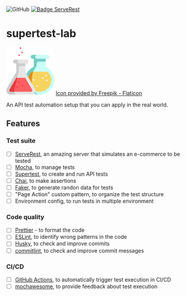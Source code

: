 ![GitHub](https://img.shields.io/github/license/danilofeijo/cypress-lab)
[![Badge ServeRest](https://img.shields.io/badge/API-ServeRest-green)](https://github.com/ServeRest/ServeRest/)

# supertest-lab
![Icon laboratory][flask-icon]
<a href="https://www.flaticon.com/free-icons/flask" title="flask icons">Icon provided by Freepik - Flaticon</a>

An API test automation setup that you can apply in the real world.

## Features
### Test suite
- [ ] [ServeRest][tool-serverest], an amazing server that simulates an e-commerce to be tested
- [ ] [Mocha][tool-mocha], to manage tests
- [ ] [Supertest][tool-supertest], to create and run API tests
- [ ] [Chai][tool-chai], to make assertions
- [ ] [Faker][tool-faker], to generate randon data for tests
- [ ] "Page Action" custom pattern, to organize the test structure
- [ ] Environment config, to run tests in multiple environment

### Code quality
- [ ] [Prettier][tool-prettier] - to format the code
- [ ] [ESLint][tool-eslint], to identify wrong patterns in the code
- [ ] [Husky][tool-husky], to check and improve commits
- [ ] [commitlint][tool-commitlint], to check and improve commit messages

### CI/CD
- [ ] [GitHub Actions][tool-ghactions], to automatically trigger test execution in CI/CD
- [ ] [mochawesome][tool-mochawesome], to provide feedback about test execution

<!-- 
## Setup

1. Clone and access the cloned repo folder

    `$ git clone https://github.com/danilofeijo/supertest-lab.git && cd cypress-lab`

2. Install the project dependencies

    `$ npm install`

## CLI commands
### Tests Execution

Run `npx cypress open`, to open the Cypress Test Runner.

Check more available commands by visiting `scripts` session on `package.json` file.

### Relevant parameters

* from Cypress
  * `--browser chrome`, to set browser (default is Electron)
  * `--headless`, to headless execution (default for Electron)
  * `--headed`, to non headless execution (default for Chrome/Firefox)
  * `--env configFile=<env>`, to set an environment (default is 'qa')
  * `--spec '<file-path>/test-file.spec.js'`, to run specific test file

Check other nice parameters by visiting the [Command Line Cypress page][ref-1].

## References

* [Cypress Docs][ref-4]
* [Utilizando Cypress na vida real][ref-2]
* [Keep passwords secret in E2E tests][ref-3]
* [ServeRest][ref-6]
* [Publish your Cypress Test Report with GitHub Actions][ref-5]
* [Conventional Commits][ref-7]
* [ESLint + Prettier, a dupla perfeita para produtividade e padronização de código.][ref-8]
* [Choose an open source license][ref-9]
* [Como escolher uma licença para seu projeto][ref-10]
 -->

<!-- Links list -->
[flask-icon]: img/icon-lab-128.png "Flask icon"

[ref-1]: https://docs.cypress.io/guides/guides/command-line#Commands
[ref-2]: https://medium.com/testbean/utilizando-cypress-na-vida-real-a93eec549128
[ref-3]: https://glebbahmutov.com/blog/keep-passwords-secret-in-e2e-tests/
[ref-4]: https://docs.cypress.io/guides/
[ref-5]: https://medium.com/swlh/publish-your-cypress-test-report-with-github-actions-47248788713a
[ref-6]: https://serverest.dev/
[ref-7]: https://www.conventionalcommits.org/en/v1.0.0/#summary
[ref-8]: https://medium.com/cwi-software/eslint-prettier-a-dupla-perfeita-para-produtividade-e-padroniza%C3%A7%C3%A3o-de-c%C3%B3digo-6a7730cfa358
[ref-9]: https://choosealicense.com/
[ref-10]: https://www.alura.com.br/artigos/como-escolher-uma-licenca-para-seu-projeto

[tool-supertest]: https://www.npmjs.com/package/supertest
[tool-mocha]: https://mochajs.org/
[tool-chai]: https://www.chaijs.com/
[tool-faker]: https://www.npmjs.com/package/faker
[tool-prettier]: https://www.npmjs.com/package/prettier
[tool-eslint]: https://www.npmjs.com/package/eslint
[tool-husky]: https://www.npmjs.com/package/husky
[tool-ghactions]: https://docs.github.com/en/actions
[tool-commitlint]: https://commitlint.js.org/#/
[tool-mochawesome]: https://www.npmjs.com/package/mochawesome
[tool-serverest]: https://serverest.dev/
